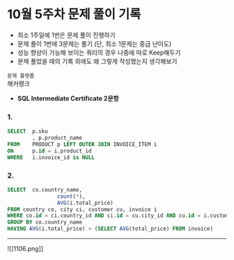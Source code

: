 # 10월 5주차 문제 풀이 기록

- 최소 1주일에 1번은 문제 풀이 진행하기
- 문제 풀이 1번에 3문제는 풀기 (단, 최소 1문제는 중급 난이도)
- 성능 향상이 가능해 보이는 쿼리의 경우 나중에 따로 Keep해두기
- 문제 풀었을 때의 기록 외에도 왜 그렇게 작성했는지 생각해보기

`문제 플랫폼`    
 해커랭크
 - **SQL Intermediate Certificate 2문항**

### 1.

```sql
SELECT  p.sku
        , p.product_name
FROM    PRODUCT p LEFT OUTER JOIN INVOICE_ITEM i
ON      p.id = i.product_id
WHERE   i.invoice_id is NULL
```

### 2.

```sql
SELECT  co.country_name, 
				count(*), 
				AVG(i.total_price)
FROM country co, city ci, customer cu, invoice i
WHERE co.id = ci.country_id AND ci.id = cu.city_id AND cu.id = i.customer_id
GROUP BY co.country_name
HAVING AVG(i.total_price) > (SELECT AVG(total_price) FROM invoice)
```

---

![[1106.png]]